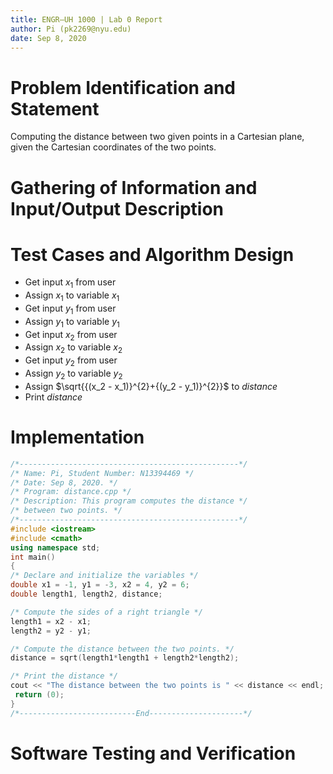 ```yaml
---
title: ENGR–UH 1000 | Lab 0 Report
author: Pi (pk2269@nyu.edu)
date: Sep 8, 2020
---
```


# Problem Identification and Statement

Computing the distance between two given points in a Cartesian plane, given the Cartesian coordinates of the two points.

# Gathering of Information and Input/Output Description



# Test Cases and Algorithm Design

* Get input $x_1$ from user
* Assign $x_1$ to variable $x_1$
* Get input $y_1$ from user
* Assign $y_1$ to variable $y_1$
* Get input $x_2$ from user
* Assign $x_2$ to variable $x_2$
* Get input $y_2$ from user
* Assign $y_2$ to variable $y_2$
* Assign $\sqrt{{(x_2 - x_1)}^{2}+{(y_2 - y_1)}^{2}}$ to *distance*
* Print *distance*


# Implementation

~~~~~~~~~~~~~~~~~~~~~~~~~~~~~~~~~~~~~~~~~~ {.cpp .numberLines}
/*-------------------------------------------------*/
/* Name: Pi, Student Number: N13394469 */
/* Date: Sep 8, 2020. */
/* Program: distance.cpp */
/* Description: This program computes the distance */
/* between two points. */
/*-------------------------------------------------*/
#include <iostream>
#include <cmath>
using namespace std;
int main()
{
/* Declare and initialize the variables */
double x1 = -1, y1 = -3, x2 = 4, y2 = 6;
double length1, length2, distance;

/* Compute the sides of a right triangle */
length1 = x2 - x1;
length2 = y2 - y1;

/* Compute the distance between the two points. */
distance = sqrt(length1*length1 + length2*length2);

/* Print the distance */
cout << "The distance between the two points is " << distance << endl;
 return (0);
}
/*--------------------------End---------------------*/
~~~~~~~~~~~~~~~~~~~~~~~~~~~~~~~~~~~~~~~~~~~~ 

# Software Testing and Verification
